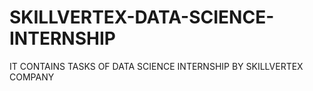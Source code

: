# SKILLVERTEX-DATA-SCIENCE-INTERNSHIP
IT CONTAINS TASKS OF DATA SCIENCE INTERNSHIP BY SKILLVERTEX COMPANY
